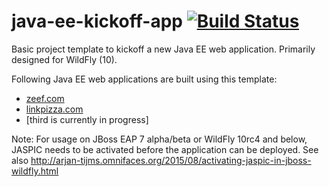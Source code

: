 java-ee-kickoff-app [![Build Status](https://travis-ci.org/javaeekickoff/java-ee-kickoff-app.svg?branch=master)](https://travis-ci.org/javaeekickoff/java-ee-kickoff-app)
===================

Basic project template to kickoff a new Java EE web application. Primarily designed for WildFly (10).

Following Java EE web applications are built using this template:

- [zeef.com](https://zeef.com)
- [linkpizza.com](https://linkpizza.com)
- [third is currently in progress]

Note: For usage on JBoss EAP 7 alpha/beta or WildFly 10rc4 and below, JASPIC needs to be activated before the application can be deployed. See also http://arjan-tijms.omnifaces.org/2015/08/activating-jaspic-in-jboss-wildfly.html
